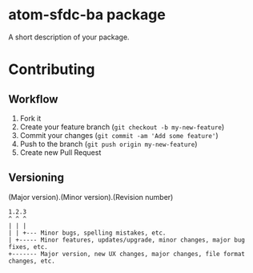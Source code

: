 # atom-sfdc-ba package

A short description of your package.

# Contributing

## Workflow

1. Fork it
2. Create your feature branch (`git checkout -b my-new-feature`)
3. Commit your changes (`git commit -am 'Add some feature'`)
4. Push to the branch (`git push origin my-new-feature`)
5. Create new Pull Request

## Versioning

(Major version).(Minor version).(Revision number)
```
1.2.3
^ ^ ^
| | |
| | +--- Minor bugs, spelling mistakes, etc.
| +----- Minor features, updates/upgrade, minor changes, major bug fixes, etc.
+------- Major version, new UX changes, major changes, file format changes, etc.
```
